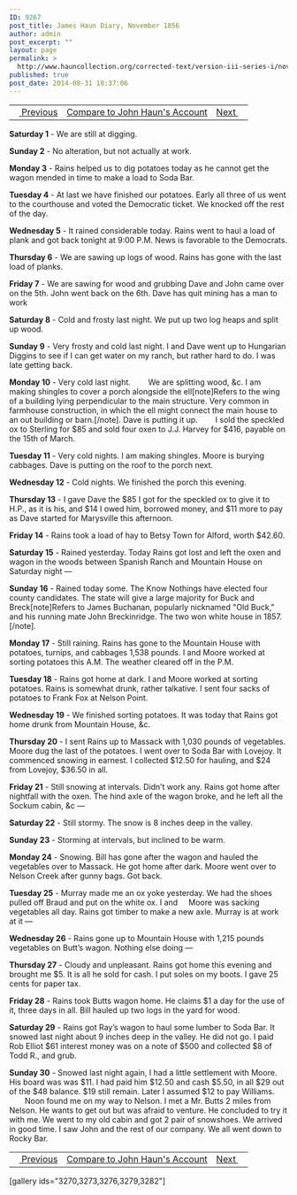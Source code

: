 ```yaml
---
ID: 9267
post_title: James Haun Diary, November 1856
author: admin
post_excerpt: ""
layout: page
permalink: >
  http://www.hauncollection.org/corrected-text/version-iii-series-i/november-1956/
published: true
post_date: 2014-08-31 18:37:06
---
```

<table style="width: 100%;" align="center">
<tbody>
<tr>
<td style="text align: right;"><a title="October 1856" href="http://www.hauncollection.org/version-3/version-iii-series-i/october-1856/"><img src="https://lh3.googleusercontent.com/-EFJpxxNiPNw/VqgtWBCZrMI/AAAAAAAAAFU/WfY4lPFWWkg/s800-Ic42/Soeb-Plain-Arrows-8-10px.png" alt="" width="10" height="10" /> Previous</a></td>
<td style="text-align: center;"><a title="John Haun November 1856" href="http://www.hauncollection.org/version-3/version-iii-series-i/november-1856/">Compare to John Haun's Account</a></td>
<td style="text-align: right;"><a title="December 1857" href="http://www.hauncollection.org/version-3/version-iii-series-i/december-1856/">Next <img src="https://lh3.googleusercontent.com/-67k0cYlpXHw/VqgtWKz1MXI/AAAAAAAAAFU/k9PW_Piyurk/s800-Ic42/Soeb-Plain-Arrows-5-10px.png" alt="" width="10" height="10" /></a></td>
</tr>
</tbody>
</table>
<strong>Saturday 1</strong> - We are still at digging.

<strong>Sunday 2</strong> - No alteration, but not actually at work.

<strong>Monday 3</strong> - Rains helped us to dig potatoes today as he cannot get the wagon mended in time to make a load to Soda Bar.

<strong>Tuesday 4</strong> - At last we have finished our potatoes. Early all three of us went to the courthouse and voted the Democratic ticket. We knocked off the rest of the day.

<strong>Wednesday 5</strong> - It rained considerable today. Rains went to haul a load of plank and got back tonight at 9:00 P.M. News is favorable to the Democrats.

<strong>Thursday 6</strong> - We are sawing up logs of wood. Rains has gone with the last load of planks.

<strong>Friday 7</strong> - We are sawing for wood and grubbing Dave and John came over on the 5th. John went back on the 6th. Dave has quit mining has a man to work

<strong>Saturday 8</strong> - Cold and frosty last night. We put up two log heaps and split up wood.

<strong>Sunday 9</strong> - Very frosty and cold last night. I and Dave went up to Hungarian Diggins to see if I can get water on my ranch, but rather hard to do. I was late getting back.

<strong>Monday 10</strong> - Very cold last night.
<span style="margin-left: 28px;">We are splitting wood, &amp;c. I am making shingles to cover a porch alongside the ell[note]Refers to the wing of a building lying perpendicular to the main structure. Very common in farmhouse construction, in which the ell might connect the main house to an out building or barn.[/note]. Dave is putting it up.</span>
<span style="margin-left: 28px;">I sold the speckled ox to Sterling for $85 and sold four oxen to J.J. Harvey for $416, payable on the 15th of March.</span>

<strong>Tuesday 11</strong> - Very cold nights. I am making shingles. Moore is burying cabbages. Dave is putting on the roof to the porch next.

<strong>Wednesday 12</strong> - Cold nights. We finished the porch this evening.

<strong>Thursday 13</strong> - I gave Dave the $85 I got for the speckled ox to give it to H.P., as it is his, and $14 I owed him, borrowed money, and $11 more to pay as Dave started for Marysville this afternoon.

<strong>Friday 14</strong> - Rains took a load of hay to Betsy Town for Alford, worth $42.60.

<strong>Saturday 15</strong> - Rained yesterday. Today Rains got lost and left the oxen and wagon in the woods between Spanish Ranch and Mountain House on Saturday night —

<strong>Sunday 16</strong> - Rained today some. The Know Nothings have elected four county candidates. The state will give a large majority for Buck and Breck[note]Refers to James Buchanan, popularly nicknamed "Old Buck," and his running mate John Breckinridge. The two won white house in 1857.[/note].

<strong>Monday 17</strong> - Still raining. Rains has gone to the Mountain House with potatoes, turnips, and cabbages 1,538 pounds. I and Moore worked at sorting potatoes this A.M. The weather cleared off in the P.M.

<strong>Tuesday 18</strong> - Rains got home at dark. I and Moore worked at sorting potatoes. Rains is somewhat drunk, rather talkative. I sent four sacks of potatoes to Frank Fox at Nelson Point.

<strong>Wednesday 19</strong> - We finished sorting potatoes. It was today that Rains got home drunk from Mountain House, &amp;c.

<strong>Thursday 20</strong> - I sent Rains up to Massack with 1,030 pounds of vegetables. Moore dug the last of the potatoes. I went over to Soda Bar with Lovejoy. It commenced snowing in earnest. I collected $12.50 for hauling, and $24 from Lovejoy, $36.50 in all.

<strong>Friday 21</strong> - Still snowing at intervals. Didn’t work any. Rains got home after nightfall with the oxen. The hind axle of the wagon broke, and he left all the Sockum cabin, &amp;c —

<strong>Saturday 22</strong> - Still stormy. The snow is 8 inches deep in the valley.

<strong>Sunday 23</strong> - Storming at intervals, but inclined to be warm.

<strong>Monday 24</strong> - Snowing. Bill has gone after the wagon and hauled the vegetables over to Massack. He got home after dark. Moore went over to Nelson Creek after gunny bags. Got back.

<strong>Tuesday 25</strong> - Murray made me an ox yoke yesterday. We had the shoes pulled off Braud and put on the white ox. I and     Moore was sacking vegetables all day. Rains got timber to make a new axle. Murray is at work at it —

<strong>Wednesday 26</strong> - Rains gone up to Mountain House with 1,215 pounds vegetables on Butt’s wagon. Nothing else doing —

<strong>Thursday 27</strong> - Cloudy and unpleasant. Rains got home this evening and brought me $5. It is all he sold for cash. I put soles on my boots. I gave 25 cents for paper tax.

<strong>Friday 28</strong> - Rains took Butts wagon home. He claims $1 a day for the use of it, three days in all. Bill hauled up two logs in the yard for wood.

<strong>Saturday 29</strong> - Rains got Ray’s wagon to haul some lumber to Soda Bar. It snowed last night about 9 inches deep in the valley. He did not go. I paid Rob Elliot $61 interest money was on a note of $500 and collected $8 of Todd R., and grub.

<strong>Sunday 30</strong> - Snowed last night again, I had a little settlement with Moore. His board was was $11. I had paid him $12.50 and cash $5.50, in all $29 out of the $48 balance. $19 still remain. Later I assumed $12 to pay Williams.
<span style="margin-left: 28px;">Noon found me on my way to Nelson. I met a Mr. Butts 2 miles from Nelson. He wants to get out but was afraid to venture. He concluded to try it with me. We went to my old cabin and got 2 pair of snowshoes. We arrived in good time. I saw John and the rest of our company. We all went down to Rocky Bar.</span>
<table style="width: 100%;" align="center">
<tbody>
<tr>
<td style="text align: right;"><a title="October 1856" href="http://www.hauncollection.org/version-3/version-iii-series-i/october-1856/"><img src="https://lh3.googleusercontent.com/-EFJpxxNiPNw/VqgtWBCZrMI/AAAAAAAAAFU/WfY4lPFWWkg/s800-Ic42/Soeb-Plain-Arrows-8-10px.png" alt="" width="10" height="10" /> Previous</a></td>
<td style="text-align: center;"><a title="John Haun November 1856" href="http://www.hauncollection.org/version-3/version-iii-series-i/november-1856/">Compare to John Haun's Account</a></td>
<td style="text-align: right;"><a title="December 1857" href="http://www.hauncollection.org/version-3/version-iii-series-i/december-1856/">Next <img src="https://lh3.googleusercontent.com/-67k0cYlpXHw/VqgtWKz1MXI/AAAAAAAAAFU/k9PW_Piyurk/s800-Ic42/Soeb-Plain-Arrows-5-10px.png" alt="" width="10" height="10" /></a></td>
</tr>
</tbody>
</table>
[gallery ids="3270,3273,3276,3279,3282"]